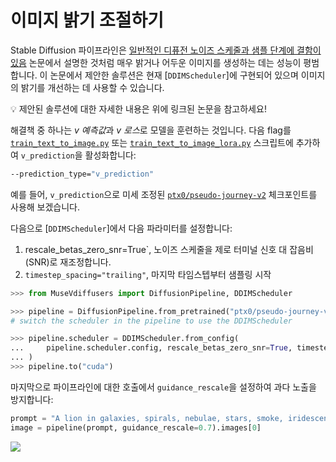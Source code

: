 # 이미지 밝기 조절하기

Stable Diffusion 파이프라인은 [일반적인 디퓨전 노이즈 스케줄과 샘플 단계에 결함이 있음](https://huggingface.co/papers/2305.08891) 논문에서 설명한 것처럼 매우 밝거나 어두운 이미지를 생성하는 데는 성능이 평범합니다. 이 논문에서 제안한 솔루션은 현재 [`DDIMScheduler`]에 구현되어 있으며 이미지의 밝기를 개선하는 데 사용할 수 있습니다.

<Tip>

💡 제안된 솔루션에 대한 자세한 내용은 위에 링크된 논문을 참고하세요!

</Tip>

해결책 중 하나는 *v 예측값*과 *v 로스*로 모델을 훈련하는 것입니다. 다음 flag를 [`train_text_to_image.py`](https://github.com/huggingface/diffusers/blob/main/examples/text_to_image/train_text_to_image.py) 또는 [`train_text_to_image_lora.py`](https://github.com/huggingface/diffusers/blob/main/examples/text_to_image/train_text_to_image_lora.py) 스크립트에 추가하여 `v_prediction`을 활성화합니다:

```bash
--prediction_type="v_prediction"
```

예를 들어, `v_prediction`으로 미세 조정된 [`ptx0/pseudo-journey-v2`](https://huggingface.co/ptx0/pseudo-journey-v2) 체크포인트를 사용해 보겠습니다.

다음으로 [`DDIMScheduler`]에서 다음 파라미터를 설정합니다:

1. rescale_betas_zero_snr=True`, 노이즈 스케줄을 제로 터미널 신호 대 잡음비(SNR)로 재조정합니다.
2. `timestep_spacing="trailing"`, 마지막 타임스텝부터 샘플링 시작

```py
>>> from MuseVdiffusers import DiffusionPipeline, DDIMScheduler

>>> pipeline = DiffusionPipeline.from_pretrained("ptx0/pseudo-journey-v2")
# switch the scheduler in the pipeline to use the DDIMScheduler

>>> pipeline.scheduler = DDIMScheduler.from_config(
...     pipeline.scheduler.config, rescale_betas_zero_snr=True, timestep_spacing="trailing"
... )
>>> pipeline.to("cuda")
```

마지막으로 파이프라인에 대한 호출에서 `guidance_rescale`을 설정하여 과다 노출을 방지합니다:

```py
prompt = "A lion in galaxies, spirals, nebulae, stars, smoke, iridescent, intricate detail, octane render, 8k"
image = pipeline(prompt, guidance_rescale=0.7).images[0]
```

<div class="flex justify-center">
    <img src="https://huggingface.co/datasets/huggingface/documentation-images/resolve/main/diffusers/zero_snr.png"/>
</div>